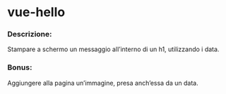 # vue-hello

### Descrizione:
Stampare a schermo un messaggio all’interno di un h1, utilizzando i data.
### Bonus:
Aggiungere alla pagina un’immagine, presa anch’essa da un data.